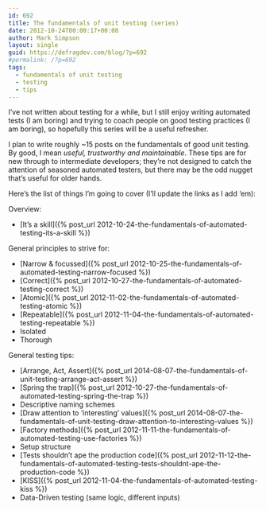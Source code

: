 ```yaml
---
id: 692
title: The fundamentals of unit testing (series)
date: 2012-10-24T00:00:17+00:00
author: Mark Simpson
layout: single
guid: https://defragdev.com/blog/?p=692
#permalink: /?p=692
tags:
  - fundamentals of unit testing
  - testing
  - tips
---
```

I’ve not written about testing for a while, but I still enjoy writing automated tests (I am boring) and trying to coach people on good testing practices (I am boring), so hopefully this series will be a useful refresher.

I plan to write roughly ~15 posts on the fundamentals of good unit testing. By good, I mean _useful, trustworthy and maintainable_. These tips are for new through to intermediate developers; they’re not designed to catch the attention of seasoned automated testers, but there may be the odd nugget that’s useful for older hands.

Here’s the list of things I’m going to cover (I’ll update the links as I add ‘em):

Overview:

  * [It’s a skill]({% post_url 2012-10-24-the-fundamentals-of-automated-testing-its-a-skill %}) 

General principles to strive for:

  * [Narrow & focussed]({% post_url 2012-10-25-the-fundamentals-of-automated-testing-narrow-focused %}) 
  * [Correct]({% post_url 2012-10-27-the-fundamentals-of-automated-testing-correct %}) 
  * [Atomic]({% post_url 2012-11-02-the-fundamentals-of-automated-testing-atomic %}) 
  * [Repeatable]({% post_url 2012-11-04-the-fundamentals-of-automated-testing-repeatable %}) 
  * Isolated 
  * Thorough 

General testing tips:

  * [Arrange, Act, Assert]({% post_url 2014-08-07-the-fundamentals-of-unit-testing-arrange-act-assert %}) 
  * [Spring the trap]({% post_url 2012-10-27-the-fundamentals-of-automated-testing-spring-the-trap %}) 
  * Descriptive naming schemes 
  * [Draw attention to ‘interesting’ values]({% post_url 2014-08-07-the-fundamentals-of-unit-testing-draw-attention-to-interesting-values %})
  * [Factory methods]({% post_url 2012-11-11-the-fundamentals-of-automated-testing-use-factories %}) 
  * Setup structure 
  * [Tests shouldn’t ape the production code]({% post_url 2012-11-12-the-fundamentals-of-automated-testing-tests-shouldnt-ape-the-production-code %}) 
  * [KISS]({% post_url 2012-11-04-the-fundamentals-of-automated-testing-kiss %}) 
  * Data-Driven testing (same logic, different inputs)